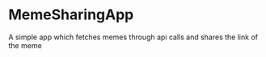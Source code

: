 # MemeSharingApp
A simple app which fetches memes through api calls and shares the link of the meme
